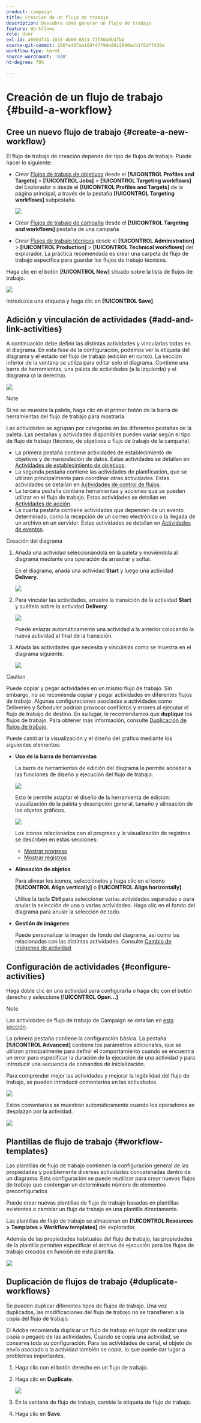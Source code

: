 ```yaml
---
product: campaign
title: Creación de un flujo de trabajo
description: Descubra cómo generar un flujo de trabajo
feature: Workflows
role: User
exl-id: a6003fdb-1035-4b80-8831-73f30a0b4fb2
source-git-commit: 166fe487aa169f47f9da86c2990acb1f6dff430e
workflow-type: tm+mt
source-wordcount: '838'
ht-degree: 78%

---
```


# Creación de un flujo de trabajo {#build-a-workflow}

## Cree un nuevo flujo de trabajo {#create-a-new-workflow}

El flujo de trabajo de creación depende del tipo de flujos de trabajo. Puede hacer lo siguiente:

* Crear [Flujos de trabajo de objetivos](#targeting-workflows) desde el **[!UICONTROL Profiles and Targets]** > **[!UICONTROL Jobs]** > **[!UICONTROL Targeting workflows]** del Explorador o desde el **[!UICONTROL Profiles and Targets]** de la página principal, a través de la pestaña **[!UICONTROL Targeting workflows]** subpestaña.

  ![](assets/create-targeting-wf.png)

* Crear [Flujos de trabajo de campaña](#campaign-workflows) desde el **[!UICONTROL Targeting and workflows]** pestaña de una campaña

* Crear [Flujos de trabajo técnicos](#technical-workflows) desde el **[!UICONTROL Administration]** > **[!UICONTROL Production]** > **[!UICONTROL Technical workflows]** del explorador. La práctica recomendada es crear una carpeta de flujo de trabajo específica para guardar los flujos de trabajo técnicos.

Haga clic en el botón **[!UICONTROL New]** situado sobre la lista de flujos de trabajo.

![](assets/create_a_wf_icon.png)

Introduzca una etiqueta y haga clic en **[!UICONTROL Save]**.

## Adición y vinculación de actividades {#add-and-link-activities}

A continuación debe definir las distintas actividades y vincularlas todas en el diagrama. En esta fase de la configuración, podemos ver la etiqueta del diagrama y el estado del flujo de trabajo (edición en curso). La sección inferior de la ventana se utiliza para editar solo el diagrama. Contiene una barra de herramientas, una paleta de actividades (a la izquierda) y el diagrama (a la derecha).

![](assets/new-workflow-2.png)

>[!NOTE]
>
>Si no se muestra la paleta, haga clic en el primer botón de la barra de herramientas del flujo de trabajo para mostrarla.

Las actividades se agrupan por categorías en las diferentes pestañas de la paleta. Las pestañas y actividades disponibles pueden variar según el tipo de flujo de trabajo (técnico, de objetivos o flujo de trabajo de la campaña).

* La primera pestaña contiene actividades de establecimiento de objetivos y de manipulación de datos. Estas actividades se detallan en [Actividades de establecimiento de objetivos](targeting-activities.md).
* La segunda pestaña contiene las actividades de planificación, que se utilizan principalmente para coordinar otras actividades. Estas actividades se detallan en [Actividades de control de flujos](flow-control-activities.md).
* La tercera pestaña contiene herramientas y acciones que se pueden utilizar en el flujo de trabajo. Estas actividades se detallan en [Actividades de acción](action-activities.md).
* La cuarta pestaña contiene actividades que dependen de un evento determinado, como la recepción de un correo electrónico o la llegada de un archivo en un servidor. Estas actividades se detallan en [Actividades de eventos](event-activities.md).

Creación del diagrama

1. Añada una actividad seleccionándola en la paleta y moviéndola al diagrama mediante una operación de arrastrar y soltar.

   En el diagrama, añada una actividad **Start** y luego una actividad **Delivery**.

   ![](assets/new-workflow-3.png)

1. Para vincular las actividades, arrastre la transición de la actividad **Start** y suéltela sobre la actividad **Delivery**.

   ![](assets/new-workflow-4.png)

   Puede enlazar automáticamente una actividad a la anterior colocando la nueva actividad al final de la transición.

1. Añada las actividades que necesita y vincúlelas como se muestra en el diagrama siguiente.

   ![](assets/new-workflow-5.png)

>[!CAUTION]
>
>Puede copiar y pegar actividades en un mismo flujo de trabajo. Sin embargo, no se recomienda copiar y pegar actividades en diferentes flujos de trabajo. Algunas configuraciones asociadas a actividades como Deliveries y Scheduler podrían provocar conflictos y errores al ejecutar el flujo de trabajo de destino. En su lugar, le recomendamos que **duplique** los flujos de trabajo. Para obtener más información, consulte [Duplicación de flujos de trabajo](#duplicate-workflows).

Puede cambiar la visualización y el diseño del gráfico mediante los siguientes elementos:

* **Uso de la barra de herramientas**

  La barra de herramientas de edición del diagrama le permite acceder a las funciones de diseño y ejecución del flujo de trabajo.

  ![](assets/wf-toolbar.png)

  Esto le permite adaptar el diseño de la herramienta de edición: visualización de la paleta y descripción general, tamaño y alineación de los objetos gráficos.

  ![](assets/s_user_segmentation_toolbar.png)

  Los iconos relacionados con el progreso y la visualización de registros se describen en estas secciones:

   * [Mostrar progreso](monitor-workflow-execution.md#displaying-progress)
   * [Mostrar registros](monitor-workflow-execution.md#displaying-logs)

* **Alineación de objetos**

  Para alinear los iconos, selecciónelos y haga clic en el icono **[!UICONTROL Align vertically]** o **[!UICONTROL Align horizontally]**.

  Utilice la tecla **Ctrl** para seleccionar varias actividades separadas o para anular la selección de una o varias actividades. Haga clic en el fondo del diagrama para anular la selección de todo.

* **Gestión de imágenes**

  Puede personalizar la imagen de fondo del diagrama, así como las relacionadas con las distintas actividades. Consulte [Cambio de imágenes de actividad](change-activity-images.md).

## Configuración de actividades {#configure-activities}

Haga doble clic en una actividad para configurarla o haga clic con el botón derecho y seleccione **[!UICONTROL Open...]**

>[!NOTE]
>
>Las actividades de flujo de trabajo de Campaign se detallan en [esta sección](activities.md).

La primera pestaña contiene la configuración básica. La pestaña **[!UICONTROL Advanced]** contiene los parámetros adicionales, que se utilizan principalmente para definir el comportamiento cuando se encuentra un error para especificar la duración de la ejecución de una actividad y para introducir una secuencia de comandos de inicialización.

Para comprender mejor las actividades y mejorar la legibilidad del flujo de trabajo, se pueden introducir comentarios en las actividades.

![](assets/example1-comment.png)

Estos comentarios se muestran automáticamente cuando los operadores se desplazan por la actividad.

![](assets/example2-comment.png)


## Plantillas de flujo de trabajo {#workflow-templates}

Las plantillas de flujo de trabajo contienen la configuración general de las propiedades y posiblemente diversas actividades concatenadas dentro de un diagrama. Esta configuración se puede reutilizar para crear nuevos flujos de trabajo que contengan un determinado número de elementos preconfigurados

Puede crear nuevas plantillas de flujo de trabajo basadas en plantillas existentes o cambiar un flujo de trabajo en una plantilla directamente.

Las plantillas de flujo de trabajo se almacenan en **[!UICONTROL Resources > Templates > Workflow templates]** del explorador.

Además de las propiedades habituales del flujo de trabajo, las propiedades de la plantilla permiten especificar el archivo de ejecución para los flujos de trabajo creados en función de esta plantilla.

![](assets/wf-template-properties.png)

## Duplicación de flujos de trabajo {#duplicate-workflows}

Se pueden duplicar diferentes tipos de flujos de trabajo. Una vez duplicados, las modificaciones del flujo de trabajo no se transfieren a la copia del flujo de trabajo.

El Adobe recomienda duplicar un flujo de trabajo en lugar de realizar una copia o pegado de las actividades. Cuando se copia una actividad, se conserva toda su configuración. Para las actividades de canal, el objeto de envío asociado a la actividad también se copia, lo que puede dar lugar a problemas importantes.

1. Haga clic con el botón derecho en un flujo de trabajo.
1. Haga clic en **Duplicate**.

   ![](assets/duplicate-workflows.png)

1. En la ventana de flujo de trabajo, cambie la etiqueta de flujo de trabajo.
1. Haga clic en **Save**.

